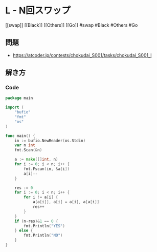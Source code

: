 # L - N回スワップ
[[swap]] [[Black]] [[Others]] [[Go]]
#swap #Black #Others #Go 

## 問題
- https://atcoder.jp/contests/chokudai_S001/tasks/chokudai_S001_l

## 解き方
### Code
```go
package main

import (
	"bufio"
	"fmt"
	"os"
)

func main() {
	in := bufio.NewReader(os.Stdin)
	var n int
	fmt.Scan(&n)

	a := make([]int, n)
	for i := 0; i < n; i++ {
		fmt.Fscan(in, &a[i])
		a[i]--
	}

	res := 0
	for i := 0; i < n; i++ {
		for i != a[i] {
			a[a[i]], a[i] = a[i], a[a[i]]
			res++
		}
	}
	if (n-res)&1 == 0 {
		fmt.Println("YES")
	} else {
		fmt.Println("NO")
	}
}
```